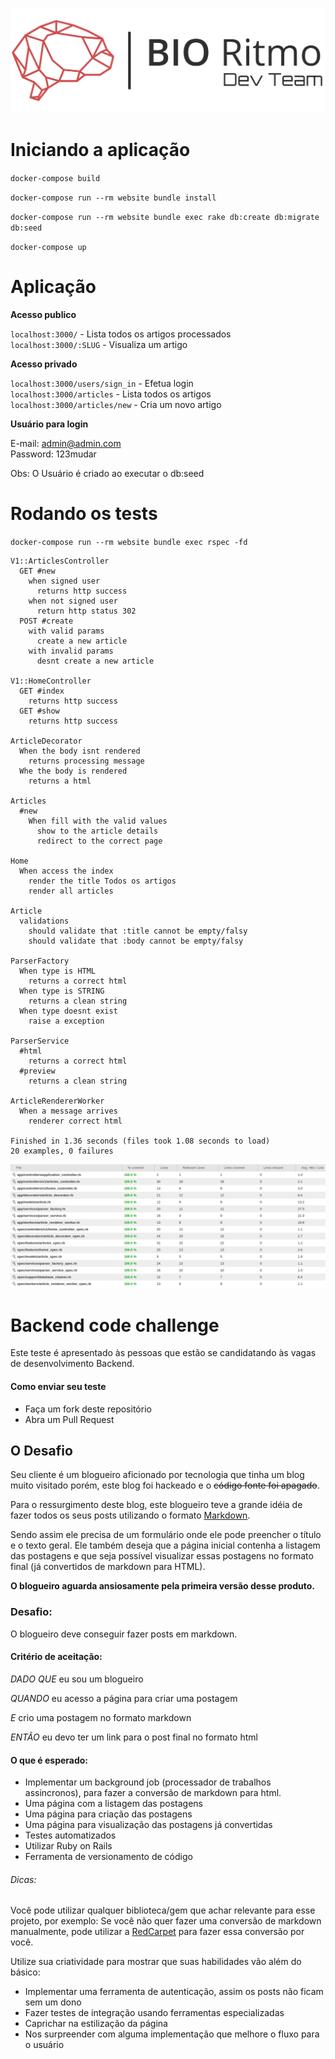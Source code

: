 ![Bio Ritmo / Smart Fit](https://github.com/bioritmo/front-end-code-challenge/blob/master/biodevteam-2018.png)

# Iniciando a aplicação

`docker-compose build`

`docker-compose run --rm website bundle install`

`docker-compose run --rm website bundle exec rake db:create db:migrate db:seed`

`docker-compose up`

# Aplicação

**Acesso publico**

`localhost:3000/` - Lista todos os artigos processados<br />
`localhost:3000/:SLUG` - Visualiza um artigo<br />

**Acesso privado**

`localhost:3000/users/sign_in` - Efetua login<br />
`localhost:3000/articles` - Lista todos os artigos<br />
`localhost:3000/articles/new` - Cria um novo artigo<br />

**Usuário para login**

E-mail: admin@admin.com <br />
Password: 123mudar

Obs: O Usuário é criado ao executar o db:seed

# Rodando os tests

`docker-compose run --rm website bundle exec rspec -fd`

```
V1::ArticlesController
  GET #new
    when signed user
      returns http success
    when not signed user
      return http status 302
  POST #create
    with valid params
      create a new article
    with invalid params
      desnt create a new article

V1::HomeController
  GET #index
    returns http success
  GET #show
    returns http success

ArticleDecorator
  When the body isnt rendered
    returns processing message
  Whe the body is rendered
    returns a html

Articles
  #new
    When fill with the valid values
      show to the article details
      redirect to the correct page

Home
  When access the index
    render the title Todos os artigos
    render all articles

Article
  validations
    should validate that :title cannot be empty/falsy
    should validate that :body cannot be empty/falsy

ParserFactory
  When type is HTML
    returns a correct html
  When type is STRING
    returns a clean string
  When type doesnt exist
    raise a exception

ParserService
  #html
    returns a correct html
  #preview
    returns a clean string

ArticleRendererWorker
  When a message arrives
    renderer correct html

Finished in 1.36 seconds (files took 1.08 seconds to load)
20 examples, 0 failures
```
![Coverage](coverage-img.jpg)

# Backend code challenge

Este teste é apresentado às pessoas que estão se candidatando às vagas de desenvolvimento Backend.

#### Como enviar seu teste

* Faça um fork deste repositório
* Abra um Pull Request

## O Desafio

Seu cliente é um blogueiro aficionado por tecnologia que tinha um blog muito visitado porém, este blog foi hackeado e o ~~código fonte foi apagado~~.


Para o ressurgimento deste blog, este blogueiro teve a grande idéia de fazer todos os seus posts utilizando o formato [Markdown](https://github.com/adam-p/markdown-here/wiki/Markdown-Cheatsheet).

Sendo assim ele precisa de um formulário onde ele pode preencher o título e o texto geral. Ele também deseja que a página inicial contenha a listagem das postagens e que seja possível visualizar essas postagens no formato final (já convertidos de markdown para HTML).

**O blogueiro aguarda ansiosamente pela primeira versão desse produto.**

### Desafio:
O blogueiro deve conseguir fazer posts em markdown.

#### Critério de aceitação:
_DADO QUE_ eu sou um blogueiro

_QUANDO_ eu acesso a página para criar uma postagem

_E_ crio uma postagem no formato markdown

_ENTÃO_ eu devo ter um link para o post final no formato html

#### O que é esperado:
- Implementar um background job (processador de trabalhos assincronos), para fazer a conversão de markdown para html.
- Uma página com a listagem das postagens
- Uma página para criação das postagens
- Uma página para visualização das postagens já convertidas
- Testes automatizados
- Utilizar Ruby on Rails
- Ferramenta de versionamento de código

###### Dicas:
Você pode utilizar qualquer biblioteca/gem que achar relevante para esse projeto, por exemplo: Se você não quer fazer uma conversão de markdown manualmente, pode utilizar a [RedCarpet](https://github.com/vmg/redcarpet) para fazer essa conversão por você.

Utilize sua criatividade para mostrar que suas habilidades vão além do básico:
- Implementar uma ferramenta de autenticação, assim os posts não ficam sem um dono
- Fazer testes de integração usando ferramentas especializadas
- Caprichar na estilização da página
- Nos surpreender com alguma implementação que melhore o fluxo para o usuário
